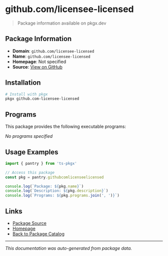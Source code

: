 # github.com/licensee-licensed

> Package information available on pkgx.dev

## Package Information

- **Domain**: `github.com/licensee-licensed`
- **Name**: `github.com/licensee-licensed`
- **Homepage**: Not specified
- **Source**: [View on GitHub](https://github.com/pkgxdev/pantry/tree/main/projects/github.com/licensee-licensed/package.yml)

## Installation

```bash
# Install with pkgx
pkgx github.com-licensee-licensed
```

## Programs

This package provides the following executable programs:

*No programs specified*

## Usage Examples

```typescript
import { pantry } from 'ts-pkgx'

// Access this package
const pkg = pantry.githubcomlicenseelicensed

console.log(`Package: ${pkg.name}`)
console.log(`Description: ${pkg.description}`)
console.log(`Programs: ${pkg.programs.join(', ')}`)
```

## Links

- [Package Source](https://github.com/pkgxdev/pantry/tree/main/projects/github.com/licensee-licensed/package.yml)
- [Homepage](#)
- [Back to Package Catalog](../package-catalog.md)

---

*This documentation was auto-generated from package data.*

